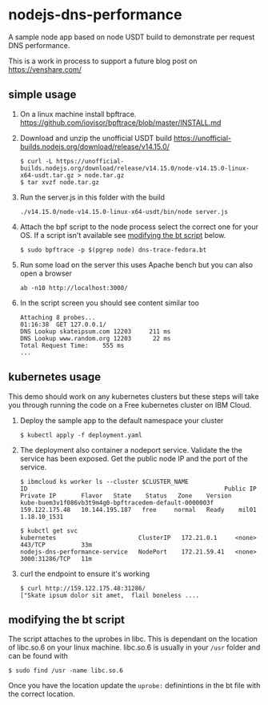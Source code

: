# nodejs-dns-performance
A sample node app based on node USDT build to demonstrate per request DNS performance.

This is a work in process to support a future blog post on https://venshare.com/

## simple usage

1. On a linux machine install bpftrace.
    https://github.com/iovisor/bpftrace/blob/master/INSTALL.md 

2. Download and unzip the unofficial USDT build
    https://unofficial-builds.nodejs.org/download/release/v14.15.0/
    ```
    $ curl -L https://unofficial-builds.nodejs.org/download/release/v14.15.0/node-v14.15.0-linux-x64-usdt.tar.gz > node.tar.gz
    $ tar xvzf node.tar.gz
    ```
3. Run the server.js in this folder with the build
    ```
    ./v14.15.0/node-v14.15.0-linux-x64-usdt/bin/node server.js
    ```

4. Attach the bpf script to the node process select the correct one for your OS.
    If a script isn't available see [modifying the bt script](#modifying-the-bt-script) below.
    ```
    $ sudo bpftrace -p $(pgrep node) dns-trace-fedora.bt     
    ```
5. Run some load on the server this uses Apache bench but you can also open a browser
    ```
    ab -n10 http://localhost:3000/
    ```

6. In the script screen you should see content similar too
    ```
    Attaching 8 probes...
    01:16:38  GET 127.0.0.1/
    DNS Lookup skateipsum.com 12203     211 ms 
    DNS Lookup www.random.org 12203      22 ms 
    Total Request Time:    555 ms 
    ...
    ```

## kubernetes usage

This demo should work on any kubernetes clusters but these steps will take you through running the code on a Free kubernetes cluster on IBM Cloud.

1. Deploy the sample app to the default namespace your cluster
    ```
    $ kubectl apply -f deployment.yaml
    ```

2. The deployment also container a nodeport service. Validate the the service has been exposed. Get the public node IP and the port of the service.
    ```
    $ ibmcloud ks worker ls --cluster $CLUSTER_NAME
    ID                                                       Public IP        Private IP       Flavor   State    Status   Zone    Version   
    kube-buem3v1f086vb3t9m4g0-bpftracedem-default-0000003f   159.122.175.48   10.144.195.187   free     normal   Ready    mil01   1.18.10_1531   
    
    $ kubctl get svc
    kubernetes                       ClusterIP   172.21.0.1     <none>        443/TCP          33m
    nodejs-dns-performance-service   NodePort    172.21.59.41   <none>        3000:31286/TCP   11m
    ```
3. curl the endpoint to ensure it's working
    ```
    $ curl http://159.122.175.48:31286/
    ["Skate ipsum dolor sit amet,  flail boneless ....
    ```


## modifying the bt script

The script attaches to the uprobes in libc. This is dependant on the location of libc.so.6 on your linux machine.
libc.so.6 is usually in your `/usr` folder and can be found with
```
$ sudo find /usr -name libc.so.6 
```
Once you have the location update the `uprobe:` definintions in the bt file with the correct location.

